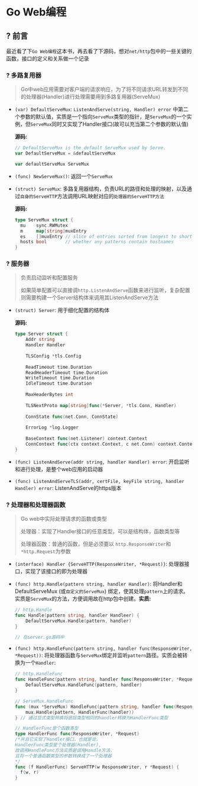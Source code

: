 # Go Web编程


## ? 前言

最近看了下`Go Web编程`这本书，再去看了下源码，想对`net/http`包中的一些关键的函数，接口的定义和关系做一个记录

### ? 多路复用器

> Go中web应用需要对客户端的请求响应，为了将不同请求URL转发到不同的处理器(Handler)进行处理需要用到多路复用器(ServeMux)

- `(var) DefaultServeMux`: `ListenAndServe(string, Handler) error` 中第二个参数的默认值，实质是一个指向`ServeMux`类型的指针，是`ServeMux`的一个实例，但`ServeMux`同时又实现了Handler接口(故可以充当第二个参数的默认值)

  **源码:**

  ```go
  // DefaultServeMux is the default ServeMux used by Serve.
  var DefaultServeMux = &defaultServeMux
  
  var defaultServeMux ServeMux
  ```

  

- `(func) NewServeMux()`: 返回一个`ServeMux`

- `(struct) ServeMux`: 多路复用器结构，负责URL的路径和处理的映射，以及通过`自身的ServeHTTP`方法调用URL映射对应的`处理器的ServeHTTP方法`

  **源码:**

  ```go
  type ServeMux struct {
  	mu    sync.RWMutex
  	m     map[string]muxEntry
  	es    []muxEntry // slice of entries sorted from longest to shortest.
  	hosts bool       // whether any patterns contain hostnames
  }
  ```

  

### ?  服务器

> 负责启动监听和配置服务
>
> 如果简单配置可以直接调`http.ListenAndServe`函数来进行监听，复杂配置则需要构建一个Server结构体来调用其ListenAndServe方法

- `(struct) Server`: 用于细化配置的结构体

  **源码:**

  ```go
  type Server struct {
      Addr string
      Handler Handler
      
      TLSConfig *tls.Config
      
      ReadTimeout time.Duration
      ReadHeaderTimeout time.Duration
      WriteTimeout time.Duration
      IdleTimeout time.Duration
      
      MaxHeaderBytes int
      
      TLSNextProto map[string]func(*Server, *tls.Conn, Handler)
      
      ConnState func(net.Conn, ConnState)
      
      ErrorLog *log.Logger
      
      BaseContext func(net.Listener) context.Context
      ConnContext func(ctx context.Context, c net.Conn) context.Context
  }
  ```

- `(func) ListenAndServe(addr string, handler Handler) error`: 开启监听和进行处理，是整个web应用的启动器

- `(func) ListenAndServeTLS(addr, certFile, keyFile string, handler Handler) error`: ListenAndServe的https版本

### ?  处理器和处理器函数

> Go web中实际处理请求的函数或类型
>
> 处理器：实现了Handler接口的任意类型，可以是结构体，函数类型等
>
> 处理器函数：普通的函数，但是必须要以 `http.ResponseWriter`和`*http.Request`为参数



- `(interface) Handler {ServeHTTP(ResponseWriter, *Request)}`: 处理器接口，实现了该接口的即为处理器

- `(func) http.Handle(pattern string, handler Handler)`: 将Handler和DefaultServeMux (或`自定义的ServeMux`) 绑定，使其处理`pattern`上的请求。实质是`ServeMux`的方法，方便调用故在http包中创建。**实质:**

  ```go
  // http.Handle
  func Handle(pattern string, handler Handleer) {
      DefaultServeMux.Handle(pattern, handler)
  }
  
  // 在server.go源码中
  ```

  

- `(func) http.HandleFunc(pattern string, handler func(ResponseWriter, *Request))`: 将处理器函数与`ServeMux`绑定并监听`pattern`路径。实质会被转换为一个`Handler`:

  ```go
  // http.HandleFunc
  func HandleFunc(pattern string, handler func(ResponseWriter, *Request)) {
      DefaultServeMux.HandleFunc(pattern, handler)
  }
  
  // ServeMux.HandleFunc
  func (mux *ServeMux) HandleFunc(pattern string, handler func(ResponseWriter, *Request)) {
      mux.Handle(pattern, HandlerFunc(handler))
  } // 通过显式类型转换将底层类型相同的handler转换为HandlerFunc类型
  
  // HandlerFunc是个函数类型
  type HandlerFunc func(ResponseWriter, *Request)
  /*并且它实现了Handler接口，也就是说，
  HandlerFunc类型是个处理器(Handler),
  故调用HandleFunc方法实质是调用Handle方法，
  且将一个普通函数类型的参数转换成了一个处理器
  */
  func (f HandlerFunc) ServeHTTP(w ResponseWriter, r *Request) {
    f(w, r)
  }
  ```

    

  
